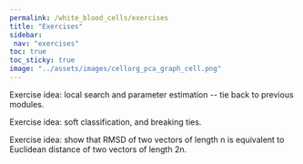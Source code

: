 ```yaml
---
permalink: /white_blood_cells/exercises
title: "Exercises"
sidebar:
 nav: "exercises"
toc: true
toc_sticky: true
image: "../assets/images/cellorg_pca_graph_cell.png"
---
```


Exercise idea: local search and parameter estimation -- tie back to previous modules.

Exercise idea: soft classification, and breaking ties.

Exercise idea: show that RMSD of two vectors of length n is equivalent to Euclidean distance of two vectors of length 2n.
